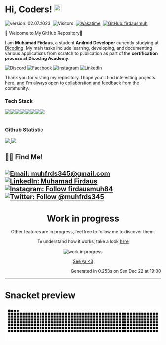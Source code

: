 # Hi, Coders! [<img src="https://media.giphy.com/media/hvRJCLFzcasrR4ia7z/giphy.gif" width="25px" height="25px">](https://firdausmuh.github.io/)

<!--<img src="https://raw.githubusercontent.com/Asmit2952/Asmit2952/master/src/header_.png?token=ATQS65TR7ETTG5RLJUDIDBLBN34HE">-->

![version: 02.07.2023](https://img.shields.io/badge/version-02.07.2023-informational)&nbsp;
![Visitors](https://komarev.com/ghpvc/?username=firdausmuh&style=flat&label=visitors)&nbsp;
[![Wakatime](https://wakatime.com/badge/user/86dab614-3d73-414f-ac95-9d23f118db89.svg)](https://wakatime.com/@firdausmuh)&nbsp;
[![GitHub: firdausmuh](https://img.shields.io/github/followers/firdausmuh?label=follow&style=social)](https://github.com/firdausmuh)&nbsp;

👋 Welcome to My GitHub Repository👋

I am **Muhamad Firdaus**, a student **Android Developer** currently studying at [Dicoding](https://www.dicoding.com/). My main tasks include learning, developing, and documenting various applications from scratch to publication as part of the **certification process at Dicoding Academy**.

[![Discord](https://img.shields.io/badge/Discord-%237289DA.svg?logo=discord&logoColor=white)](htttps://discord.gg/mfirdaus)
[![Facebook](https://img.shields.io/badge/Facebook-%231877F2.svg?logo=Facebook&logoColor=white)](https://www.facebook.com/)
[![Instagram](https://img.shields.io/badge/Instagram-%23E4405F.svg?logo=Instagram&logoColor=white)](https://instagram.com/muhfirdaus84) 
[![LinkedIn](https://img.shields.io/badge/LinkedIn-%230077B5.svg?logo=linkedin&logoColor=white)](https://www.linkedin.com/in/muhfirdauss/)

<!-- 📚 Sertifikasi Dicoding:
- [Belajar Dasar Memulai Pemrograman untuk Menjadi Pengembang Software](https://www.dicoding.com/certificates/1OP80850QXQK)
- [Pengenalan ke Logika Pemrograman](https://www.dicoding.com/certificates/2VX3J7KKNPYQ)
- [Belajar Dasar Git dan GitHub](https://www.dicoding.com/certificates/53XENREMRXRN)
- [Memulai Pemrograman dengan Kotlin](https://www.dicoding.com/certificates/2VX3JGRD3PYQ)
- [Belajar membuat Aplikasi Android untuk Pemula](https://www.dicoding.com/certificates/EYX4YROOOZDL)
- [Belajar Fundamental Aplikasi Android](https://www.dicoding.com/certificates/EYX4YG615ZDL)
- [Belajar Pengembang Aplikasi Android Intermediete](https://www.dicoding.com/certificates/L4PQ8KY8QZO1)
- [Belajar Prinsip Pemrograman SOLID](https://www.dicoding.com/certificates/2VX365194XYQ)
- [Belajar Membuat Aplikasi Android dengan Jetpack Compose](https://www.dicoding.com/certificates/L4PQ8N37QZO1) -->

Thank you for visiting my repository. I hope you'll find interesting projects here, and I'm always open to collaboration and feedback from the community.

### Tech Stack
  <img align="left" src="https://img.shields.io/badge/git-%23F05033.svg?logo=git&logoColor=white"/>
  <img align="left" src="https://img.shields.io/badge/Android-3DDC84?logo=android&logoColor=white" />
  <img align="left" src="https://img.shields.io/badge/java-%23ED8B00.svg?logo=java&logoColor=white"/>
  <img align="left" src="https://img.shields.io/badge/kotlin-%230095D5.svg?logo=kotlin&logoColor=white"/>
  <img align="left" src="https://img.shields.io/badge/IntelliJIDEA-000000.svg?logo=intellij-idea&logoColor=white"/>
  <img align="left" src="https://img.shields.io/badge/iOS-000000?logo=ios&logoColor=white">
  <img align="left" src="https://img.shields.io/badge/swift-%23FA7343.svg?logo=swift&logoColor=white"/>
  <img align="left" src="https://img.shields.io/badge/Xcode-007ACC??logo=Xcode&logoColor=white"/>
  <br><br>

### Github Statistic
<p align="left">
<a href="https://github.com/firdausmuh">
<img height="170em" src="https://github-readme-stats-eight-theta.vercel.app/api/top-langs/?username=gilangadhan&layout=compact&langs_count=6&theme=buefy"/>
<img height="170em" src="https://github-readme-stats-eight-theta.vercel.app/api?username=firdausmuh&show_icons=true&theme=buefy&include_all_commits=true&count_private=true"/>
</a>
</p>

## 🤝🏻 Find Me!
[![Email: muhfrds345@gmail.com](https://img.shields.io/badge/-muhfrds345@gmail.com-D14836?style=flat&logo=Gmail&logoColor=white)](mailto:muhfrds345@gmail.com)
[![LinkedIn: Muhamad Firdaus](https://img.shields.io/badge/-LinkedIn-blue?style=flat&logo=Linkedin&logoColor=white&link=https://www.linkedin.com/in/muhfirdauss/)](https://www.linkedin.com/in/muhfirdauss/)&nbsp;
[![Instagram: Follow firdausmuh84](https://img.shields.io/badge/-Instagram-E4405F?style=flat&logo=Instagram&logoColor=white)](https://www.instagram.com/muhfirdaus84/)&nbsp;
[![Twitter: Follow @muhfrds345](https://img.shields.io/twitter/follow/firdausmuh?style=social)](https://twitter.com/muhfrds345)
---


<h1 align="center">Work in progress</h1>
<p align="center">Other features are in progress, feel free to follow me to discover them.</p>
<p align="center">To understand how it works, take a look <a href="https://github.com/firdausmuh/dynamic-readme" target="_blank" rel="noreferrer" title="github dynalic readme">here</a></p>
<p align="center">
  <img align="center" src="https://o.charles-chrismann.fr/trigger" alt="work in progress" width="256" />
</p>
<p align="center">
  <a href="https://github.com/firdausmuh">See ya <3</a>
</p>
<p align="right">Generated in 0.253s on Sun Dec 22 at 19:00</p>

<hr>

<h1 align="left">Snacket preview</h1>
<img align="center" src="https://github.com/fachridantm/fachridantm/blob/output/github-contribution-grid-snake-dark.svg" alt="Snake">

